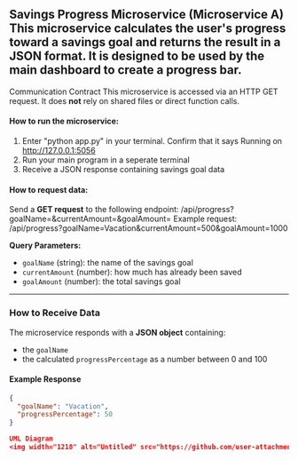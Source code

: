 Savings Progress Microservice (Microservice A)
This microservice calculates the user's progress toward a savings goal and returns the result in a JSON format. It is designed to be used by the main dashboard to create a progress bar.
----
Communication Contract
This microservice is accessed via an HTTP GET request. It does **not** rely on shared files or direct function calls.
#### How to run the microservice:
1. Enter "python app.py" in your terminal. Confirm that it says Running on http://127.0.0.1:5056
2. Run your main program in a seperate terminal
3. Receive a JSON response containing savings goal data
   
#### How to request data:
Send a **GET request** to the following endpoint:
  /api/progress?goalName=<goalName>&currentAmount=<currentAmount>&goalAmount=<goalAmount>
Example request: 
  /api/progress?goalName=Vacation&currentAmount=500&goalAmount=1000

**Query Parameters:**
- `goalName` (string): the name of the savings goal
- `currentAmount` (number): how much has already been saved
- `goalAmount` (number): the total savings goal

---

### How to Receive Data

The microservice responds with a **JSON object** containing:
- the `goalName`
- the calculated `progressPercentage` as a number between 0 and 100

#### Example Response
```json
{
  "goalName": "Vacation",
  "progressPercentage": 50
}

UML Diagram
<img width="1218" alt="Untitled" src="https://github.com/user-attachments/assets/a7f67dc5-190c-4820-849c-5882d27bb42b" />

